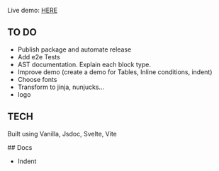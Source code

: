 Live demo: [HERE](https://juancamejoalarcon.github.io/templator/demo/index.html)

## TO DO

- Publish package and automate release
- Add e2e Tests
- AST documentation. Explain each block type.
- Improve demo (create a demo for Tables, Inline conditions, indent)
- Choose fonts
- Transform to jinja, nunjucks...
- logo


## TECH

Built using Vanilla, Jsdoc, Svelte, Vite

## Docs

- Indent